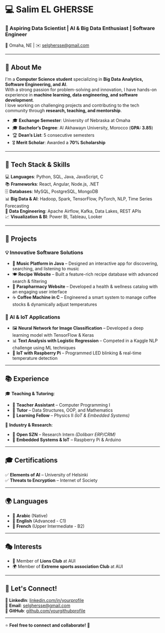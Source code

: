 # 💻 Salim EL GHERSSE

### 🚀 Aspiring Data Scientist | AI & Big Data Enthusiast | Software Engineer  

📍 Omaha, NE | ✉️ selghersse@gmail.com  

---

## 👋 About Me  
I'm a **Computer Science student** specializing in **Big Data Analytics, Software Engineering, and AI**.  
With a strong passion for problem-solving and innovation, I have hands-on experience in **machine learning, data engineering, and software development**.  
I love working on challenging projects and contributing to the tech community through **research, teaching, and mentorship**.  

- 🎓 **Exchange Semester**: University of Nebraska at Omaha  
- 🎓 **Bachelor’s Degree**: Al Akhawayn University, Morocco (**GPA: 3.85**)  
- 🏆 **Dean’s List**: 5 consecutive semesters  
- 🎖 **Merit Scholar**: Awarded a **70% Scholarship**  

---

## 🔧 Tech Stack & Skills  
💻 **Languages**: Python, SQL, Java, JavaScript, C  
📚 **Frameworks**: React, Angular, Node.js, .NET  
🗄 **Databases**: MySQL, PostgreSQL, MongoDB  
📊 **Big Data & AI**: Hadoop, Spark, TensorFlow, PyTorch, NLP, Time Series Forecasting  
🚀 **Data Engineering**: Apache Airflow, Kafka, Data Lakes, REST APIs  
📈 **Visualization & BI**: Power BI, Tableau, Looker  

---

## 🚀 Projects  

### 💡 **Innovative Software Solutions**  
- 🎵 **Music Platform in Java** – Designed an interactive app for discovering, searching, and listening to music  
- 🍽️ **Recipe Website** – Built a feature-rich recipe database with advanced search & filtering  
- 🏥 **Parapharmacy Website** – Developed a health & wellness catalog with an engaging user interface  
- ☕ **Coffee Machine in C** – Engineered a smart system to manage coffee stocks & dynamically adjust temperatures  

### 🤖 **AI & IoT Applications**  
- 🖼 **Neural Network for Image Classification** – Developed a deep learning model with TensorFlow & Keras  
- 📊 **Text Analysis with Logistic Regression** – Competed in a Kaggle NLP challenge using ML techniques  
- 🔬 **IoT with Raspberry Pi** – Programmed LED blinking & real-time temperature detection  


---

## 📚 Experience  
🎓 **Teaching & Tutoring**:  
- 🏫 **Teacher Assistant** – Computer Programming I  
- 📘 **Tutor** – Data Structures, OOP, and Mathematics  
- 🔬 **Learning Fellow** – Physics II *(IoT & Embedded Systems)*  

💼 **Industry & Research**:  
- 🏢 **Open SZN** – Research Intern *(Dolibarr ERP/CRM)*  
- 🔌 **Embedded Systems & IoT** – Raspberry Pi & Arduino  

---

## 🎓 Certifications  
✅ **Elements of AI** – University of Helsinki  
✅ **Threats to Encryption** – Internet of Society  

---

## 🌍 Languages  
- 🏅 **Arabic** (Native)  
- 🏅 **English** (Advanced - C1)  
- 🏅 **French** (Upper Intermediate - B2)  

---

## 🎭 Interests  

- 🤝 Member of **Lions Club** at AUI  
- 🌍 Member of **Extreme sports association Club** at AUI
  
---


## 🤝 Let's Connect!  
💼 **LinkedIn**: [linkedin.com/in/yourprofile](https://linkedin.com)  
📧 **Email**: selghersse@gmail.com  
🚀 **GitHub**: [github.com/yourgithubprofile](https://github.com)  

---

⭐ **Feel free to connect and collaborate!** 🚀  

